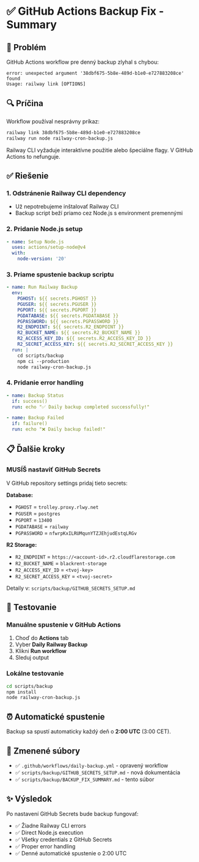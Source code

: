 # ✅ GitHub Actions Backup Fix - Summary

## 🐛 Problém

GitHub Actions workflow pre denný backup zlyhal s chybou:
```
error: unexpected argument '38dbf675-5b8e-489d-b1e0-e727883208ce' found
Usage: railway link [OPTIONS]
```

## 🔍 Príčina

Workflow používal nesprávny príkaz:
```bash
railway link 38dbf675-5b8e-489d-b1e0-e727883208ce
railway run node railway-cron-backup.js
```

Railway CLI vyžaduje interaktívne použitie alebo špeciálne flagy. V GitHub Actions to nefunguje.

## ✅ Riešenie

### 1. Odstránenie Railway CLI dependency
- Už nepotrebujeme inštalovať Railway CLI
- Backup script beží priamo cez Node.js s environment premennými

### 2. Pridanie Node.js setup
```yaml
- name: Setup Node.js
  uses: actions/setup-node@v4
  with:
    node-version: '20'
```

### 3. Priame spustenie backup scriptu
```yaml
- name: Run Railway Backup
  env:
    PGHOST: ${{ secrets.PGHOST }}
    PGUSER: ${{ secrets.PGUSER }}
    PGPORT: ${{ secrets.PGPORT }}
    PGDATABASE: ${{ secrets.PGDATABASE }}
    PGPASSWORD: ${{ secrets.PGPASSWORD }}
    R2_ENDPOINT: ${{ secrets.R2_ENDPOINT }}
    R2_BUCKET_NAME: ${{ secrets.R2_BUCKET_NAME }}
    R2_ACCESS_KEY_ID: ${{ secrets.R2_ACCESS_KEY_ID }}
    R2_SECRET_ACCESS_KEY: ${{ secrets.R2_SECRET_ACCESS_KEY }}
  run: |
    cd scripts/backup
    npm ci --production
    node railway-cron-backup.js
```

### 4. Pridanie error handling
```yaml
- name: Backup Status
  if: success()
  run: echo "✅ Daily backup completed successfully!"

- name: Backup Failed
  if: failure()
  run: echo "❌ Daily backup failed!"
```

## 📋 Ďalšie kroky

### MUSÍŠ nastaviť GitHub Secrets

V GitHub repository settings pridaj tieto secrets:

**Database:**
- `PGHOST` = `trolley.proxy.rlwy.net`
- `PGUSER` = `postgres`
- `PGPORT` = `13400`
- `PGDATABASE` = `railway`
- `PGPASSWORD` = `nfwrpKxILRUMqunYTZJEhjudEstqLRGv`

**R2 Storage:**
- `R2_ENDPOINT` = `https://<account-id>.r2.cloudflarestorage.com`
- `R2_BUCKET_NAME` = `blackrent-storage`
- `R2_ACCESS_KEY_ID` = `<tvoj-key>`
- `R2_SECRET_ACCESS_KEY` = `<tvoj-secret>`

Detaily v: `scripts/backup/GITHUB_SECRETS_SETUP.md`

## 🧪 Testovanie

### Manuálne spustenie v GitHub Actions
1. Choď do **Actions** tab
2. Vyber **Daily Railway Backup**
3. Klikni **Run workflow**
4. Sleduj output

### Lokálne testovanie
```bash
cd scripts/backup
npm install
node railway-cron-backup.js
```

## ⏰ Automatické spustenie

Backup sa spustí automaticky každý deň o **2:00 UTC** (3:00 CET).

## 📁 Zmenené súbory

- ✅ `.github/workflows/daily-backup.yml` - opravený workflow
- ✅ `scripts/backup/GITHUB_SECRETS_SETUP.md` - nová dokumentácia
- ✅ `scripts/backup/BACKUP_FIX_SUMMARY.md` - tento súbor

## ✨ Výsledok

Po nastavení GitHub Secrets bude backup fungovať:
- ✅ Žiadne Railway CLI errors
- ✅ Direct Node.js execution
- ✅ Všetky credentials z GitHub Secrets
- ✅ Proper error handling
- ✅ Denné automatické spustenie o 2:00 UTC


